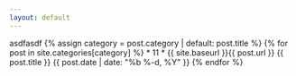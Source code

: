 ```yaml
---
layout: default
---
```

  asdfasdf
  {% assign category = post.category | default: post.title %}
  {% for post in site.categories[category] %}
  		* 11
  	    * {{ site.baseurl }}{{ post.url }}
          {{ post.title }}
          {{ post.date | date: "%b %-d, %Y" }}
  {% endfor %}